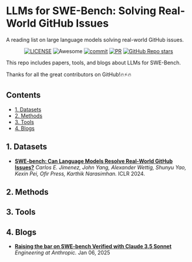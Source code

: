 # LLMs for SWE-Bench: Solving Real-World GitHub Issues
A reading list on large language models solving real-world GitHub issues.

<div align="center">

[![LICENSE](https://img.shields.io/github/license/wasiahmad/Awesome-LLM-SWE-Bench)](https://github.com/wasiahmad/Awesome-LLM-SWE-Bench/blob/main/LICENSE)
![Awesome](https://cdn.rawgit.com/sindresorhus/awesome/d7305f38d29fed78fa85652e3a63e154dd8e8829/media/badge.svg)
[![commit](https://img.shields.io/github/last-commit/wasiahmad/Awesome-LLM-SWE-Bench?color=blue)](https://github.com/wasiahmad/Awesome-LLM-SWE-Bench/commits/main)
[![PR](https://img.shields.io/badge/PRs-Welcome-red)](https://github.com/wasiahmad/Awesome-LLM-SWE-Bench/pulls)
[![GitHub Repo stars](https://img.shields.io/github/stars/wasiahmad/Awesome-LLM-SWE-Bench)](https://github.com/wasiahmad/Awesome-LLM-SWE-Bench)
<!-- ![license](https://img.shields.io/bower/l/bootstrap?style=plastic) -->

</div>

This repo includes papers, tools, and blogs about LLMs for SWE-Bench.

Thanks for all the great contributors on GitHub!🔥⚡🔥

## Contents

- [1. Datasets](#1-datasets)
- [2. Methods](#2-methods)
- [3. Tools](#3-tools)
- [4. Blogs](#4-blogs)


## 1. Datasets
- [**SWE-bench: Can Language Models Resolve Real-World GitHub Issues?**](https://arxiv.org/abs/2310.06770) *Carlos E. Jimenez, John Yang, Alexander Wettig, Shunyu Yao, Kexin Pei, Ofir Press, Karthik Narasimhan.* ICLR 2024.

## 2. Methods


## 3. Tools


## 4. Blogs

- [**Raising the bar on SWE-bench Verified with Claude 3.5 Sonnet**](https://www.anthropic.com/engineering/swe-bench-sonnet) *Engineering at Anthropic.* Jan 06, 2025


